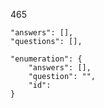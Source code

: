 465

    "answers": [],
    "questions": [],

    "enumeration": {
        "answers": [],
        "question": "",
        "id":
    }
